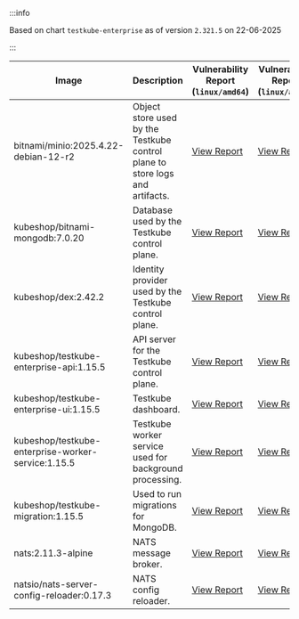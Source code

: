 :::info

Based on chart `testkube-enterprise` as of version `2.321.5` on 22-06-2025

:::

| Image | Description | Vulnerability Report (`linux/amd64`) | Vulnerability Report (`linux/arm64`) | Docker Image |
|-------|-------------|----------------------------------------|----------------------------------------|--------------|
| bitnami/minio:2025.4.22-debian-12-r2 | Object store used by the Testkube control plane to store logs and artifacts. | [View Report](./minio-2025.4.22-debian-12-r2_linux_amd64.md) | [View Report](./minio-2025.4.22-debian-12-r2_linux_arm64.md) | [View Image](https://hub.docker.com/layers/bitnami/minio/2025.4.22-debian-12-r2/images/sha256-b55af04849786132c6571b916da9cfd77e1eaa813917929c06f023bebf94873b?context=explore) |
| kubeshop/bitnami-mongodb:7.0.20 | Database used by the Testkube control plane. | [View Report](./bitnami-mongodb-7.0.20_linux_amd64.md) | [View Report](./bitnami-mongodb-7.0.20_linux_arm64.md) | [View Image](https://hub.docker.com/layers/kubeshop/bitnami-mongodb/7.0.20/images/sha256-8663700de129c2066dac073d15a675f6318d55d1afd427be48a0f1afeeb25a20?context=explore) |
| kubeshop/dex:2.42.2 | Identity provider used by the Testkube control plane. | [View Report](./dex-2.42.2_linux_amd64.md) | [View Report](./dex-2.42.2_linux_arm64.md) | [View Image](https://hub.docker.com/layers/kubeshop/dex/2.42.2/images/sha256-fae22cdfdb6e9adebe232ae42afcf41b687c6789c704ff3d42866973b0a8a828?context=explore) |
| kubeshop/testkube-enterprise-api:1.15.5 | API server for the Testkube control plane. | [View Report](./testkube-enterprise-api-1.15.5_linux_amd64.md) | [View Report](./testkube-enterprise-api-1.15.5_linux_arm64.md) | [View Image](https://hub.docker.com/layers/kubeshop/testkube-enterprise-api/1.15.5/images/sha256-93c6a9a925ad784b8e53694cd158987d757ae834bd27510437258f7d74c498cd?context=explore) |
| kubeshop/testkube-enterprise-ui:1.15.5 | Testkube dashboard. | [View Report](./testkube-enterprise-ui-1.15.5_linux_amd64.md) | [View Report](./testkube-enterprise-ui-1.15.5_linux_arm64.md) | [View Image](https://hub.docker.com/layers/kubeshop/testkube-enterprise-ui/1.15.5/images/sha256-f82a65491c37f01085fad0393c02e05a2ff7ffbf08e55b7f9f0d01dbed140bff?context=explore) |
| kubeshop/testkube-enterprise-worker-service:1.15.5 | Testkube worker service used for background processing. | [View Report](./testkube-enterprise-worker-service-1.15.5_linux_amd64.md) | [View Report](./testkube-enterprise-worker-service-1.15.5_linux_arm64.md) | [View Image](https://hub.docker.com/layers/kubeshop/testkube-enterprise-worker-service/1.15.5/images/sha256-bd9af5ef45970e612f09cc3b2f7ca2b72155de2718355c38ea27ce8ac13bd316?context=explore) |
| kubeshop/testkube-migration:1.15.5 | Used to run migrations for MongoDB. | [View Report](./testkube-migration-1.15.5_linux_amd64.md) | [View Report](./testkube-migration-1.15.5_linux_arm64.md) | [View Image](https://hub.docker.com/layers/kubeshop/testkube-migration/1.15.5/images/sha256-40b35dba5b9b586316c56561bef74a4461bc2627b212e697bc45de5c42e22a09?context=explore) |
| nats:2.11.3-alpine | NATS message broker. | [View Report](./nats-2.11.3-alpine_linux_amd64.md) | [View Report](./nats-2.11.3-alpine_linux_arm64.md) | [View Image](https://hub.docker.com/layers/library/nats/2.11.3-alpine/images/sha256-f6be324fcee27f2a91178d74f77bb4ba3e5a9d2e72ba7d6871f45d14aadca40a?context=explore) |
| natsio/nats-server-config-reloader:0.17.3 | NATS config reloader. | [View Report](./nats-server-config-reloader-0.17.3_linux_amd64.md) | [View Report](./nats-server-config-reloader-0.17.3_linux_arm64.md) | [View Image](https://hub.docker.com/layers/natsio/nats-server-config-reloader/0.17.3/images/sha256-6798c689cca8a98f34e57db124abe46c81edf9bfb02d54ad85da60d0e41ef592?context=explore) |
